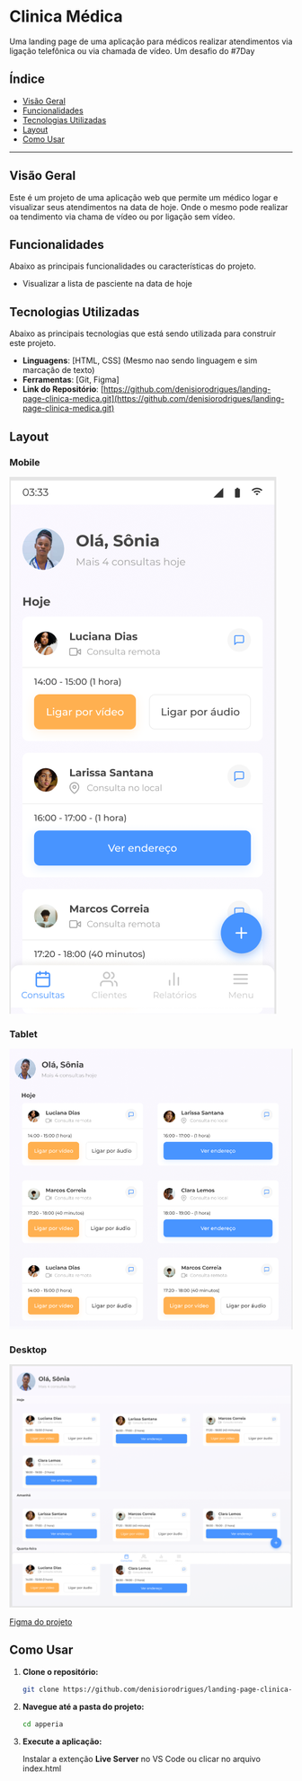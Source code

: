 # Clinica Médica

Uma landing page de uma aplicação para médicos realizar atendimentos via ligação telefônica ou via chamada de vídeo.
Um desafio do #7Day
## Índice

* [Visão Geral](#visão-geral)
* [Funcionalidades](#funcionalidades)
* [Tecnologias Utilizadas](#tecnologias-utilizadas)
* [Layout](#layout)
* [Como Usar](#como-usar)

---

## Visão Geral

Este é um projeto de uma aplicação web que permite um médico logar e visualizar seus atendimentos na data de hoje. Onde o mesmo pode realizar oa tendimento via chama de vídeo ou por ligação sem vídeo.

## Funcionalidades

Abaixo as principais funcionalidades ou características do projeto.

* Visualizar a lista de pasciente na data de hoje

## Tecnologias Utilizadas

Abaixo as principais tecnologias que está sendo utilizada para construir este projeto.

* **Linguagens**: [HTML, CSS] (Mesmo nao sendo linguagem e sim marcação de texto)
* **Ferramentas**: [Git, Figma]
* **Link do Repositório**: [https://github.com/denisiorodrigues/landing-page-clinica-medica.git](https://github.com/denisiorodrigues/landing-page-clinica-medica.git)

## Layout

### Mobile
![Layout da Aplicação](./docs/layout-mobile.png)

### Tablet
![Layout da Aplicação](./docs/layout-tablet.png)

### Desktop
![Layout da Aplicação](./docs/layout-desktop.png)


[Figma do projeto](https://www.figma.com/design/4OjHFmeHAgfX2JpRymOeA0/7days---Responsividade?node-id=6-622)

## Como Usar

1.  **Clone o repositório:**
    ```bash
    git clone https://github.com/denisiorodrigues/landing-page-clinica-medica.git
    ```
2.  **Navegue até a pasta do projeto:**
    ```bash
    cd apperia
    ```
3. **Execute a aplicação:**

    Instalar a extenção **Live Server** no VS Code ou clicar no arquivo index.html 
